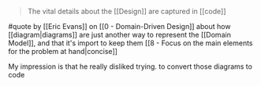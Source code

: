 > The vital details about the [[Design]] are captured in [[code]]

#quote by [[Eric Evans]] on [[0 - Domain-Driven Design]] about how [[diagram|diagrams]] are just another way to represent the [[Domain Model]], and that it's import to keep them [[8 - Focus on the main elements for the problem at hand|concise]]

My impression is that he really disliked trying. to convert those diagrams to code